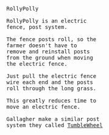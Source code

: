 <pre>
RollyPolly

RollyPolly is an electric
fence, post system.

The fence posts roll, so the
farmer doesn't have to 
remove and reinstall posts
from the ground when moving
the electric fence.

Just pull the electric fence
wire each end and the posts 
roll through the long grass.

This greatly reduces time to
move an electric fence.

Gallagher make a similar post
system they called <a
href="https://www.gallagher.eu/en_export/installation-fence-spider"
target="_new">TumbleWheel</a>








</pre>
